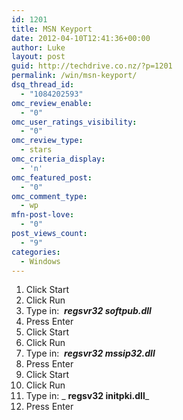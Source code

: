 ```yaml
---
id: 1201
title: MSN Keyport
date: 2012-04-10T12:41:36+00:00
author: Luke
layout: post
guid: http://techdrive.co.nz/?p=1201
permalink: /win/msn-keyport/
dsq_thread_id:
  - "1084202593"
omc_review_enable:
  - "0"
omc_user_ratings_visibility:
  - "0"
omc_review_type:
  - stars
omc_criteria_display:
  - 'n'
omc_featured_post:
  - "0"
omc_comment_type:
  - wp
mfn-post-love:
  - "0"
post_views_count:
  - "9"
categories:
  - Windows
---
```

  1. Click Start
  2. Click Run
  3. Type in:  **_regsvr32 softpub.dll_**
  4. Press Enter
  5. Click Start
  6. Click Run
  7. Type in:  **_regsvr32 mssip32.dll_**
  8. Press Enter
  9. Click Start
 10. Click Run
 11. Type in: _ **regsv32 initpki.dll**_
 12. Press Enter